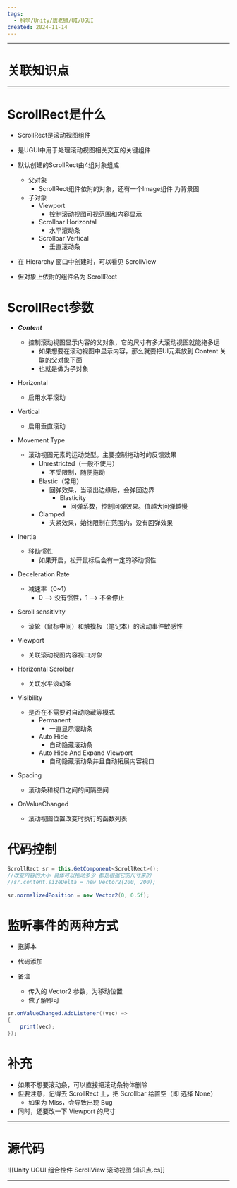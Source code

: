 ```yaml
---
tags:
  - 科学/Unity/唐老狮/UI/UGUI
created: 2024-11-14
---
```


---
# 关联知识点



---
# ScrollRect是什么

- ScrollRect是滚动视图组件  
- 是UGUI中用于处理滚动视图相关交互的关键组件  
  
- 默认创建的ScrollRect由4组对象组成  
	- 父对象
		- ScrollRect组件依附的对象，还有一个Image组件 为背景图  
	- 子对象  
		- Viewport
			- 控制滚动视图可视范围和内容显示  
		- Scrollbar Horizontal 
			- 水平滚动条  
		- Scrollbar Vertical 
			- 垂直滚动条

- 在 Hierarchy 窗口中创建时，可以看见 ScrollView
- 但对象上依附的组件名为 ScrollRect
# ScrollRect参数

- ***Content***
	- 控制滚动视图显示内容的父对象，它的尺寸有多大滚动视图就能拖多远
		- 如果想要在滚动视图中显示内容，那么就要把UI元素放到 Content 关联的父对象下面
		- 也就是做为子对象

- Horizontal
	- 启用水平滚动

- Vertical
	- 启用垂直滚动

- Movement Type
	- 滚动视图元素的运动类型。主要控制拖动时的反馈效果
		- Unrestricted（一般不使用）
			- 不受限制，随便拖动
		- Elastic（常用）
			- 回弹效果，当滚出边缘后，会弹回边界
				- Elasticity
					- 回弹系数，控制回弹效果。值越大回弹越慢
		- Clamped
			- 夹紧效果，始终限制在范围内，没有回弹效果

- Inertia
	- 移动惯性
		- 如果开启，松开鼠标后会有一定的移动惯性

- Deceleration Rate
	- 减速率（0~1）
		- 0 ——> 没有惯性，1 ——> 不会停止

- Scroll sensitivity
	- 滚轮（鼠标中间）和触摸板（笔记本）的滚动事件敏感性

- Viewport
	- 关联滚动视图内容视口对象

- Horizontal Scrolbar
	- 关联水平滚动条

- Visibility
	- 是否在不需要时自动隐藏等模式
		- Permanent
			- 一直显示滚动条
		- Auto Hide
			- 自动隐藏滚动条
		- Auto Hide And Expand Viewport
			- 自动隐藏滚动条并且自动拓展内容视口

- Spacing
	- 滚动条和视口之间的间隔空间

- OnValueChanged
	- 滚动视图位置改变时执行的函数列表
# 代码控制

```C#
ScrollRect sr = this.GetComponent<ScrollRect>();  
//改变内容的大小 具体可以拖动多少 都是根据它的尺寸来的  
//sr.content.sizeDelta = new Vector2(200, 200);  
  
sr.normalizedPosition = new Vector2(0, 0.5f);
```
# 监听事件的两种方式

- 拖脚本
- 代码添加

- 备注
	- 传入的 Vector2 参数，为移动位置
	- 做了解即可

```C#
sr.onValueChanged.AddListener((vec) =>  
{  
    print(vec);  
});
```
# 补充

- 如果不想要滚动条，可以直接把滚动条物体删除
- 但要注意，记得去 ScrollRect 上，把 Scrollbar 给置空（即 选择 None）
	- 如果为 Miss，会导致出现 Bug
- 同时，还要改一下 Viewport 的尺寸

---
# 源代码

![[Unity UGUI 组合控件 ScrollView 滚动视图 知识点.cs]]

---